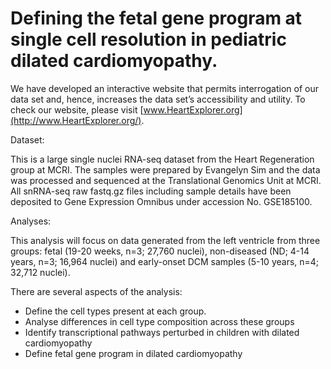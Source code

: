 # Defining the fetal gene program at single cell resolution in pediatric dilated cardiomyopathy. 

We have developed an interactive website that permits interrogation of our data set and, hence, increases the data set’s accessibility and utility. To check our website, please visit [www.HeartExplorer.org](http://www.HeartExplorer.org/).

Dataset:

This is a large single nuclei RNA-seq dataset from the Heart Regeneration group at MCRI. The samples were prepared by Evangelyn Sim and the data was processed and sequenced at the Translational Genomics Unit at MCRI. All snRNA-seq raw fastq.gz files including sample details have been deposited to Gene Expression Omnibus under accession No. GSE185100.

Analyses: 

This analysis will focus on data generated from the left ventricle from three groups: fetal (19-20 weeks, n=3; 27,760 nuclei), non-diseased (ND; 4-14 years, n=3; 16,964 nuclei) and early-onset DCM samples (5-10 years, n=4; 32,712 nuclei). 

There are several aspects of the analysis:
* Define the cell types present at each group.
* Analyse differences in cell type composition across these groups
* Identify transcriptional pathways perturbed in children with dilated cardiomyopathy
* Define fetal gene program in dilated cardiomyopathy 
